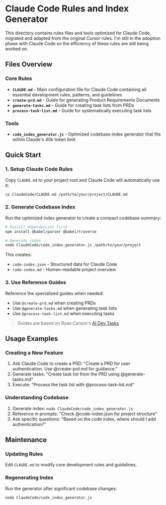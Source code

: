 # Claude Code Rules and Index Generator

This directory contains rules files and tools optimized for Claude Code, migrated and adapted from the original Cursor rules. I'm still in the adoption phase with Claude Code so the efficiency of these rules are still being worked on.

## Files Overview

### Core Rules
- **`CLAUDE.md`** - Main configuration file for Claude Code containing all essential development rules, patterns, and guidelines
- **`create-prd.md`** - Guide for generating Product Requirements Documents
- **`generate-tasks.md`** - Guide for creating task lists from PRDs
- **`process-task-list.md`** - Guide for systematically executing task lists

### Tools
- **`code_index_generator.js`** - Optimized codebase index generator that fits within Claude's 40k token limit

## Quick Start

### 1. Setup Claude Code Rules
Copy `CLAUDE.md` to your project root and Claude Code will automatically use it:

```bash
cp ClaudeCode/CLAUDE.md /path/to/your/project/CLAUDE.md
```

### 2. Generate Codebase Index
Run the optimized index generator to create a compact codebase summary:

```bash
# Install dependencies first
npm install @babel/parser @babel/traverse

# Generate index
node ClaudeCode/code_index_generator.js /path/to/your/project
```

This creates:
- `code-index.json` - Structured data for Claude Code
- `code-index.md` - Human-readable project overview

### 3. Use Reference Guides
Reference the specialized guides when needed:
- Use `@create-prd.md` when creating PRDs
- Use `@generate-tasks.md` when generating task lists
- Use `@process-task-list.md` when executing tasks

> Guides are based on Ryan Carson's [AI Dev Tasks](https://github.com/snarktank/ai-dev-tasks)

## Usage Examples

### Creating a New Feature
1. Ask Claude Code to create a PRD: "Create a PRD for user authentication. Use @create-prd.md for guidance."
3. Generate tasks: "Create task list from the PRD using @generate-tasks.md"
4. Execute: "Process the task list with @process-task-list.md"

### Understanding Codebase
1. Generate index: `node ClaudeCode/code_index_generator.js`
2. Reference in prompts: "Check @code-index.json for project structure"
3. Ask specific questions: "Based on the code index, where should I add authentication?"

## Maintenance

### Updating Rules
Edit `CLAUDE.md` to modify core development rules and guidelines.

### Regenerating Index
Run the generator after significant codebase changes:

```bash
node ClaudeCode/code_index_generator.js
```
